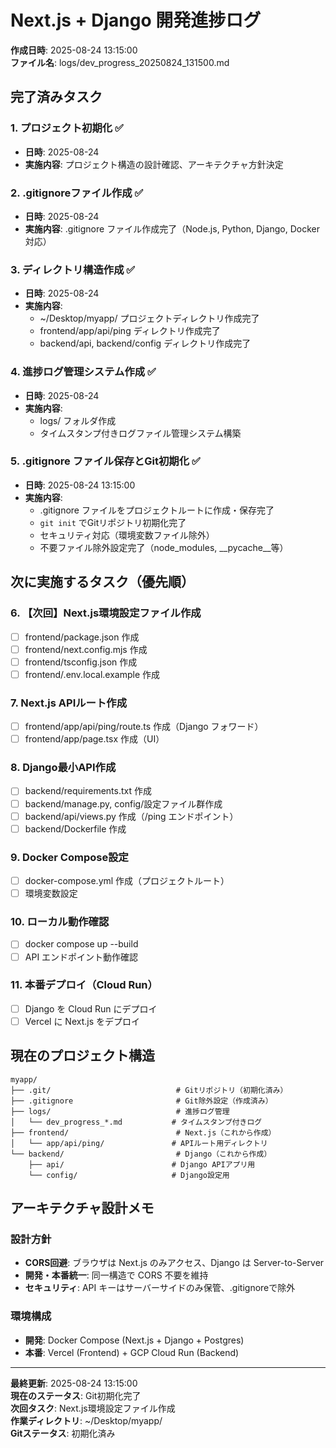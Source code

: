 # Next.js + Django 開発進捗ログ
**作成日時**: 2025-08-24 13:15:00  
**ファイル名**: logs/dev_progress_20250824_131500.md

## 完了済みタスク

### 1. プロジェクト初期化 ✅ 
- **日時**: 2025-08-24
- **実施内容**: プロジェクト構造の設計確認、アーキテクチャ方針決定

### 2. .gitignoreファイル作成 ✅
- **日時**: 2025-08-24
- **実施内容**: .gitignore ファイル作成完了（Node.js, Python, Django, Docker対応）

### 3. ディレクトリ構造作成 ✅
- **日時**: 2025-08-24
- **実施内容**: 
  - ~/Desktop/myapp/ プロジェクトディレクトリ作成完了
  - frontend/app/api/ping ディレクトリ作成完了
  - backend/api, backend/config ディレクトリ作成完了

### 4. 進捗ログ管理システム作成 ✅
- **日時**: 2025-08-24
- **実施内容**: 
  - logs/ フォルダ作成
  - タイムスタンプ付きログファイル管理システム構築

### 5. .gitignore ファイル保存とGit初期化 ✅
- **日時**: 2025-08-24 13:15:00
- **実施内容**: 
  - .gitignore ファイルをプロジェクトルートに作成・保存完了
  - `git init` でGitリポジトリ初期化完了
  - セキュリティ対応（環境変数ファイル除外）
  - 不要ファイル除外設定完了（node_modules, __pycache__等）

## 次に実施するタスク（優先順）

### 6. 【次回】Next.js環境設定ファイル作成
- [ ] frontend/package.json 作成
- [ ] frontend/next.config.mjs 作成
- [ ] frontend/tsconfig.json 作成
- [ ] frontend/.env.local.example 作成

### 7. Next.js APIルート作成
- [ ] frontend/app/api/ping/route.ts 作成（Django フォワード）
- [ ] frontend/app/page.tsx 作成（UI）

### 8. Django最小API作成  
- [ ] backend/requirements.txt 作成
- [ ] backend/manage.py, config/設定ファイル群作成
- [ ] backend/api/views.py 作成（/ping エンドポイント）
- [ ] backend/Dockerfile 作成

### 9. Docker Compose設定
- [ ] docker-compose.yml 作成（プロジェクトルート）
- [ ] 環境変数設定

### 10. ローカル動作確認
- [ ] docker compose up --build
- [ ] API エンドポイント動作確認

### 11. 本番デプロイ（Cloud Run）
- [ ] Django を Cloud Run にデプロイ
- [ ] Vercel に Next.js をデプロイ

## 現在のプロジェクト構造
```
myapp/
├── .git/                            # Gitリポジトリ（初期化済み）
├── .gitignore                       # Git除外設定（作成済み）
├── logs/                            # 進捗ログ管理
│   └── dev_progress_*.md           # タイムスタンプ付きログ
├── frontend/                        # Next.js（これから作成）
│   └── app/api/ping/               # APIルート用ディレクトリ
└── backend/                         # Django（これから作成）
    ├── api/                        # Django APIアプリ用
    └── config/                     # Django設定用
```

## アーキテクチャ設計メモ

### 設計方針
- **CORS回避**: ブラウザは Next.js のみアクセス、Django は Server-to-Server
- **開発・本番統一**: 同一構造で CORS 不要を維持
- **セキュリティ**: API キーはサーバーサイドのみ保管、.gitignoreで除外

### 環境構成
- **開発**: Docker Compose (Next.js + Django + Postgres)
- **本番**: Vercel (Frontend) + GCP Cloud Run (Backend)

---
**最終更新**: 2025-08-24 13:15:00  
**現在のステータス**: Git初期化完了  
**次回タスク**: Next.js環境設定ファイル作成  
**作業ディレクトリ**: ~/Desktop/myapp/  
**Gitステータス**: 初期化済み